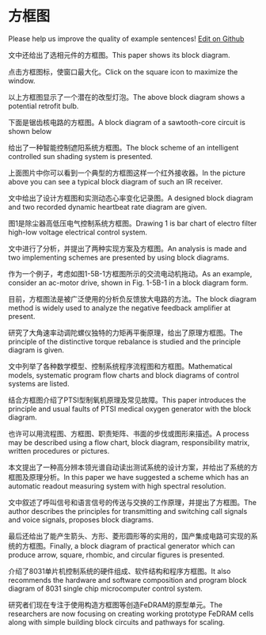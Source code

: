 # 方框图

Please help us improve the quality of example sentences! [Edit on Github](https://github.com/jiyushe/jiyu-example-sentence-source/blob/main/chinese/fangkuangtu.md)

<p><span class="chinese">文中还给出了选相元件的方框图。</span><span class="english">This paper shows its block diagram.</span></p>

<p><span class="chinese">点击方框图标，使窗口最大化。</span><span class="english">Click on the square icon to maximize the window.</span></p>

<p><span class="chinese">以上方框图显示了一个潜在的改型灯泡。</span><span class="english">The above block diagram shows a potential retrofit bulb.</span></p>

<p><span class="chinese">下面是锯齿核电路的方框图。</span><span class="english">A block diagram of a sawtooth-core circuit is shown below</span></p>

<p><span class="chinese">给出了一种智能控制遮阳系统方框图。</span><span class="english">The block scheme of an intelligent controlled sun shading system is presented.</span></p>

<p><span class="chinese">上面图片中你可以看到一个典型的方框图这样一个红外接收器。</span><span class="english">In the picture above you can see a typical block diagram of such an IR receiver.</span></p>

<p><span class="chinese">文中给出了设计方框图和实测动态心率变化记录图。</span><span class="english">A designed block diagram and two recorded dynamic heartbeat rate diagram are given.</span></p>

<p><span class="chinese">图1是除尘器高低压电气控制系统方框图。</span><span class="english">Drawing 1 is bar chart of electro filter high-low voltage electrical control system.</span></p>

<p><span class="chinese">文中进行了分析，并提出了两种实现方案及方框图。</span><span class="english">An analysis is made and two implementing schemes are presented by using block diagrams.</span></p>

<p><span class="chinese">作为一个例子，考虑如图1-5B-1方框图所示的交流电动机拖动。</span><span class="english">As an example, consider an ac-motor drive, shown in Fig. 1-5B-1 in a block diagram form.</span></p>

<p><span class="chinese">目前，方框图法是被广泛使用的分析负反馈放大电路的方法。</span><span class="english">The block diagram method is widely used to analyze the negative feedback amplifier at present.</span></p>

<p><span class="chinese">研究了大角速率动调陀螺仪独特的力矩再平衡原理，给出了原理方框图。</span><span class="english">The principle of the distinctive torque rebalance is studied and the principle diagram is given.</span></p>

<p><span class="chinese">文中列举了各种数学模型、控制系统程序流程图和方框图。</span><span class="english">Mathematical models, systematic program flow charts and block diagrams of control systems are listed.</span></p>

<p><span class="chinese">结合方框图介绍了PTSI型制氧机原理及常见故障。</span><span class="english">This paper introduces the principle and usual faults of PTSI medical oxygen generator with the block diagram.</span></p>

<p><span class="chinese">也许可以用流程图、方框图、职责矩阵、书面的步伐或图形来描述。</span><span class="english">A process may be described using a flow chart, block diagram, responsibility matrix, written procedures or pictures.</span></p>

<p><span class="chinese">本文提出了一种高分辨本领光谱自动读出测试系统的设计方案，并给出了系统的方框图及原理分析。</span><span class="english">In this paper we have suggested a scheme which has an automatic readout measuring system with high spectral resolution.</span></p>

<p><span class="chinese">文中叙述了呼叫信号和语言信号的传送与交换的工作原理，并提出了方框图。</span><span class="english">The author describes the principles for transmitting and switching call signals and voice signals, proposes block diagrams.</span></p>

<p><span class="chinese">最后还给出了能产生箭头、方形、菱形圆形等的实用的，国产集成电路可实现的系统的方框图。</span><span class="english">Finally, a block diagram of practical generator which can produce arrow, square, rhombic, and circular figures is presented.</span></p>

<p><span class="chinese">介绍了8031单片机控制系统的硬件组成、软件结构和程序方框图。</span><span class="english">It also recommends the hardware and software composition and program block diagram of 8031 single chip microcomputer control system.</span></p>

<p><span class="chinese">研究者们现在专注于使用构造方框图等创造FeDRAM的原型单元。</span><span class="english">The researchers are now focusing on creating working prototype FeDRAM cells along with simple building block circuits and pathways for scaling.</span></p>

